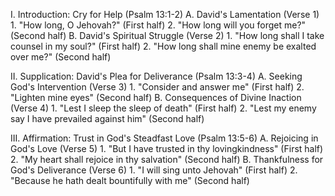 I. Introduction: Cry for Help (Psalm 13:1-2)
   A. David's Lamentation (Verse 1)
      1. "How long, O Jehovah?" (First half)
      2. "How long will you forget me?" (Second half)
   B. David's Spiritual Struggle (Verse 2)
      1. "How long shall I take counsel in my soul?" (First half)
      2. "How long shall mine enemy be exalted over me?" (Second half)

II. Supplication: David's Plea for Deliverance (Psalm 13:3-4)
   A. Seeking God's Intervention (Verse 3)
      1. "Consider and answer me" (First half)
      2. "Lighten mine eyes" (Second half)
   B. Consequences of Divine Inaction (Verse 4)
      1. "Lest I sleep the sleep of death" (First half)
      2. "Lest my enemy say I have prevailed against him" (Second half)

III. Affirmation: Trust in God's Steadfast Love (Psalm 13:5-6)
   A. Rejoicing in God's Love (Verse 5)
      1. "But I have trusted in thy lovingkindness" (First half)
      2. "My heart shall rejoice in thy salvation" (Second half)
   B. Thankfulness for God's Deliverance (Verse 6)
      1. "I will sing unto Jehovah" (First half)
      2. "Because he hath dealt bountifully with me" (Second half)